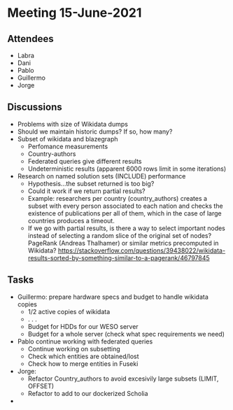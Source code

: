 # Meeting 15-June-2021

## Attendees 

- Labra
- Dani
- Pablo
- Guillermo
- Jorge

## Discussions
- Problems with size of Wikidata dumps
- Should we maintain historic dumps? If so, how many? 
- Subset of wikidata and blazegraph 
    - Perfomance measurements
    - Country-authors
    - Federated queries give different results
    - Undeterministic results (apparent 6000 rows limit in some iterations)
- Research on named solution sets (INCLUDE) performance
    - Hypothesis...the subset returned is too big?
    - Could it work if we return partial results?
    - Example: researchers per country (country_authors) creates a subset with every person associated to each nation and checks the existence of publications per all of them, which in the case of large countries produces a timeout.
    - If we go with partial results, is there a way to select important nodes instead of selecting a random slice of the original set of nodes? PageRank (Andreas Thalhamer) or similar metrics precomputed in Wikidata? https://stackoverflow.com/questions/39438022/wikidata-results-sorted-by-something-similar-to-a-pagerank/46797845

## Tasks
- Guillermo: prepare hardware specs and budget to handle wikidata copies
    - 1/2 active copies of wikidata 
    - . . .
    - Budget for HDDs for our WESO server
    - Budget for a whole server (check what spec requirements we need)
- Pablo continue working with federated queries
    - Continue working on subsetting
    - Check which entities are obtained/lost
    - Check how to merge entities in Fuseki
- Jorge: 
    - Refactor Country_authors to avoid excesivily large subsets (LIMIT, OFFSET)
    - Refactor to add to our dockerized Scholia  
- 
